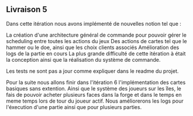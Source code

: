 ## Livraison 5

Dans cette itération nous avons implémenté de nouvelles notion tel que :

La création d'une architecture général de commande pour pouvoir gérer le scheduling entre toutes les actions du jeux 
Des actions de cartes tel que le hammer ou le doe, ainsi que les choix clients associés
Amélioration des logs de la partie en cours 
La plus grande difficulté de cette itération à était la conception ainsi que la réalisation du système de commande. 

Les tests ne sont pas a jour comme expliquer dans le readme du projet.

Pour la suite nous allons finir dans l'itération 6 l'implémentation des cartes basiques sans extention. Ainsi que le système des joueurs sur les îles, le fais de pouvoir acheter plusieurs faces dans la forge et dans le temps en meme temps lors de tour du joueur actif. Nous améliorerons les logs pour l'éxecution d'une partie ainsi que pour plusieurs parties. 
